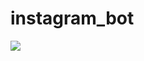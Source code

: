 # instagram_bot

<a href="https://imgflip.com/gif/3niytf"><img src="https://i.imgflip.com/3niytf.gif"/></a>
